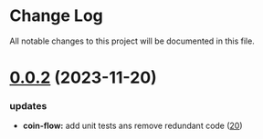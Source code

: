
# Change Log

All notable changes to this project will be documented in this file.

# [0.0.2](https://github.com/okx/go-wallet-sdk) (2023-11-20)

### updates

- **coin-flow:** add unit tests ans remove redundant code ([20](https://github.com/okx/go-wallet-sdk/pull/20))
